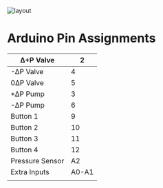 ![layout](/Users/kurtislaqua/Documents/GitHub/Mini-Pneumatics/Images/layout.png)

# Arduino Pin Assignments

| ∆+P Valve       | 2     |
| --------------- | ----- |
| -∆P Valve       | 4     |
| 0∆P Valve       | 5     |
| +∆P Pump        | 3     |
| -∆P Pump        | 6     |
| Button 1        | 9     |
| Button 2        | 10    |
| Button 3        | 11    |
| Button 4        | 12    |
| Pressure Sensor | A2    |
| Extra Inputs    | A0-A1 |
|                 |       |

